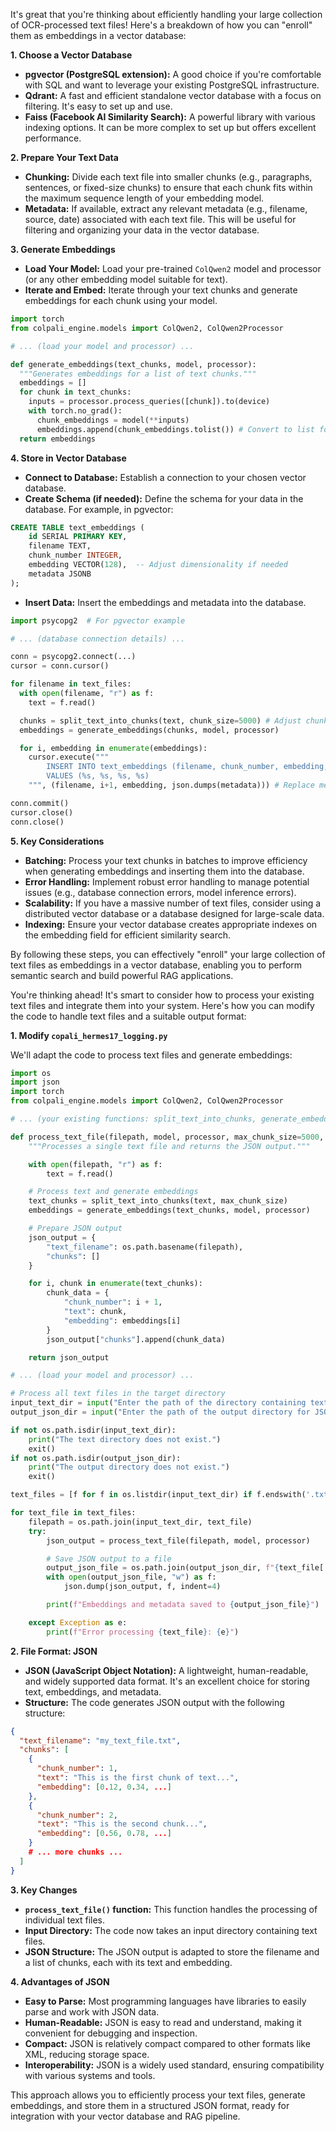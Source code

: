It's great that you're thinking about efficiently handling your large collection of OCR-processed text files! Here's a breakdown of how you can "enroll" them as embeddings in a vector database:

**1. Choose a Vector Database**

* **pgvector (PostgreSQL extension):**  A good choice if you're comfortable with SQL and want to leverage your existing PostgreSQL infrastructure.
* **Qdrant:**  A fast and efficient standalone vector database with a focus on filtering.  It's easy to set up and use.
* **Faiss (Facebook AI Similarity Search):**  A powerful library with various indexing options. It can be more complex to set up but offers excellent performance.

**2.  Prepare Your Text Data**

* **Chunking:** Divide each text file into smaller chunks (e.g., paragraphs, sentences, or fixed-size chunks) to ensure that each chunk fits within the maximum sequence length of your embedding model.
* **Metadata:** If available, extract any relevant metadata (e.g., filename, source, date) associated with each text file. This will be useful for filtering and organizing your data in the vector database.

**3. Generate Embeddings**

* **Load Your Model:** Load your pre-trained `ColQwen2` model and processor (or any other embedding model suitable for text).
* **Iterate and Embed:** Iterate through your text chunks and generate embeddings for each chunk using your model.

```python
import torch
from colpali_engine.models import ColQwen2, ColQwen2Processor

# ... (load your model and processor) ...

def generate_embeddings(text_chunks, model, processor):
  """Generates embeddings for a list of text chunks."""
  embeddings = []
  for chunk in text_chunks:
    inputs = processor.process_queries([chunk]).to(device) 
    with torch.no_grad():
      chunk_embeddings = model(**inputs)
      embeddings.append(chunk_embeddings.tolist()) # Convert to list for storage
  return embeddings
```

**4.  Store in Vector Database**

* **Connect to Database:** Establish a connection to your chosen vector database.
* **Create Schema (if needed):**  Define the schema for your data in the database. For example, in pgvector:

```sql
CREATE TABLE text_embeddings (
    id SERIAL PRIMARY KEY,
    filename TEXT,
    chunk_number INTEGER,
    embedding VECTOR(128),  -- Adjust dimensionality if needed
    metadata JSONB
);
```

* **Insert Data:** Insert the embeddings and metadata into the database.

```python
import psycopg2  # For pgvector example

# ... (database connection details) ...

conn = psycopg2.connect(...)
cursor = conn.cursor()

for filename in text_files:
  with open(filename, "r") as f:
    text = f.read()

  chunks = split_text_into_chunks(text, chunk_size=5000) # Adjust chunk size as needed
  embeddings = generate_embeddings(chunks, model, processor)

  for i, embedding in enumerate(embeddings):
    cursor.execute("""
        INSERT INTO text_embeddings (filename, chunk_number, embedding, metadata) 
        VALUES (%s, %s, %s, %s)
    """, (filename, i+1, embedding, json.dumps(metadata))) # Replace metadata with actual data

conn.commit()
cursor.close()
conn.close()
```

**5.  Key Considerations**

* **Batching:**  Process your text chunks in batches to improve efficiency when generating embeddings and inserting them into the database.
* **Error Handling:**  Implement robust error handling to manage potential issues (e.g., database connection errors, model inference errors).
* **Scalability:** If you have a massive number of text files, consider using a distributed vector database or a database designed for large-scale data.
* **Indexing:** Ensure your vector database creates appropriate indexes on the embedding field for efficient similarity search.

By following these steps, you can effectively "enroll" your large collection of text files as embeddings in a vector database, enabling you to perform semantic search and build powerful RAG applications.

You're thinking ahead! It's smart to consider how to process your existing text files and integrate them into your system. Here's how you can modify the code to handle text files and a suitable output format:

**1. Modify `copali_hermes17_logging.py`**

We'll adapt the code to process text files and generate embeddings:

```python
import os
import json
import torch
from colpali_engine.models import ColQwen2, ColQwen2Processor

# ... (your existing functions: split_text_into_chunks, generate_embeddings) ...

def process_text_file(filepath, model, processor, max_chunk_size=5000, max_sequence_length=32768):
    """Processes a single text file and returns the JSON output."""

    with open(filepath, "r") as f:
        text = f.read()

    # Process text and generate embeddings
    text_chunks = split_text_into_chunks(text, max_chunk_size)
    embeddings = generate_embeddings(text_chunks, model, processor)

    # Prepare JSON output
    json_output = {
        "text_filename": os.path.basename(filepath),
        "chunks": []
    }

    for i, chunk in enumerate(text_chunks):
        chunk_data = {
            "chunk_number": i + 1,
            "text": chunk,
            "embedding": embeddings[i]
        }
        json_output["chunks"].append(chunk_data)

    return json_output

# ... (load your model and processor) ...

# Process all text files in the target directory
input_text_dir = input("Enter the path of the directory containing text files: ")
output_json_dir = input("Enter the path of the output directory for JSON files: ")

if not os.path.isdir(input_text_dir):
    print("The text directory does not exist.")
    exit()
if not os.path.isdir(output_json_dir):
    print("The output directory does not exist.")
    exit()

text_files = [f for f in os.listdir(input_text_dir) if f.endswith('.txt')]

for text_file in text_files:
    filepath = os.path.join(input_text_dir, text_file)
    try:
        json_output = process_text_file(filepath, model, processor)

        # Save JSON output to a file
        output_json_file = os.path.join(output_json_dir, f"{text_file[:-4]}_embeddings.json")
        with open(output_json_file, "w") as f:
            json.dump(json_output, f, indent=4)

        print(f"Embeddings and metadata saved to {output_json_file}")

    except Exception as e:
        print(f"Error processing {text_file}: {e}")
```

**2.  File Format: JSON**

* **JSON (JavaScript Object Notation):**  A lightweight, human-readable, and widely supported data format. It's an excellent choice for storing text, embeddings, and metadata.
* **Structure:**  The code generates JSON output with the following structure:

```json
{
  "text_filename": "my_text_file.txt",
  "chunks": [
    {
      "chunk_number": 1,
      "text": "This is the first chunk of text...",
      "embedding": [0.12, 0.34, ...] 
    },
    {
      "chunk_number": 2,
      "text": "This is the second chunk...",
      "embedding": [0.56, 0.78, ...]
    }
    # ... more chunks ...
  ]
}
```

**3. Key Changes**

* **`process_text_file()` function:** This function handles the processing of individual text files.
* **Input Directory:** The code now takes an input directory containing text files.
* **JSON Structure:** The JSON output is adapted to store the filename and a list of chunks, each with its text and embedding.

**4. Advantages of JSON**

* **Easy to Parse:**  Most programming languages have libraries to easily parse and work with JSON data.
* **Human-Readable:**  JSON is easy to read and understand, making it convenient for debugging and inspection.
* **Compact:**  JSON is relatively compact compared to other formats like XML, reducing storage space.
* **Interoperability:**  JSON is a widely used standard, ensuring compatibility with various systems and tools.

This approach allows you to efficiently process your text files, generate embeddings, and store them in a structured JSON format, ready for integration with your vector database and RAG pipeline.
